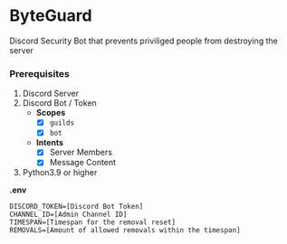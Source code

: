 # ByteGuard

Discord Security Bot that prevents priviliged people from destroying the server

### Prerequisites

1. Discord Server
2. Discord Bot / Token 
    - **Scopes**
        - [x] `guilds` 
        - [x] `bot`
    - **Intents** 
        - [x] Server Members 
        - [x] Message Content
3. Python3.9 or higher


**.env**
```init
DISCORD_TOKEN=[Discord Bot Token]
CHANNEL_ID=[Admin Channel ID]
TIMESPAN=[Timespan for the removal reset]
REMOVALS=[Amount of allowed removals within the timespan]
```
